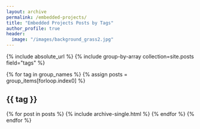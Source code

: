 ```yaml
---
layout: archive
permalink: /embedded-projects/
title: "Embedded Projects Posts by Tags"
author_profile: true
header:
  image: "/images/background_grass2.jpg"
---
```


{% include absolute_url %}
{% include group-by-array collection=site.posts field="tags" %}

{% for tag in group_names %}
  {% assign posts = group_items[forloop.index0] %}
  <h2 id="{{ tag | slugify }}" class="archive__subtitle">{{ tag }}</h2>
  {% for post in posts %}
    {% include archive-single.html %}
  {% endfor %}
{% endfor %}
